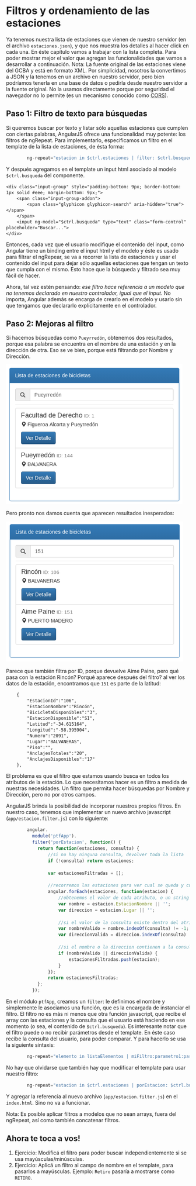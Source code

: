 # Filtros y ordenamiento de las estaciones

 Ya tenemos nuestra lista de estaciones que vienen de nuestro servidor (en el archivo `estaciones.json`), y que nos muestra los detalles al hacer click en cada una.
 En éste capítulo vamos a trabajar con la lista completa. Para poder mostrar mejor el valor que agregan las funcionalidades que vamos a desarrollar a continuación.
 Nota: La fuente original de las estaciones viene del GCBA y está en formato XML. Por simplicidad, nosotros la convertimos a JSON y la tenemos en un archivo en nuestro servidor, pero bien podríamos tenerla en una base de datos o pedirla desde nuestro servidor a la fuente original. No la usamos directamente porque por seguridad el navegador no lo permite (es un mecanismo conocido como [CORS](https://en.wikipedia.org/wiki/Cross-origin_resource_sharing)).

## Paso 1: Filtro de texto para búsquedas

 Si queremos buscar por texto y listar sólo aquellas estaciones que cumplen con ciertas palabras, AngularJS ofrece una funcionalidad muy potente: los filtros de ngRepeat.
 Para implementarlo, especificamos un filtro en el template de la lista de estaciones, de ésta forma:

```javascript
        ng-repeat="estacion in $ctrl.estaciones | filter: $ctrl.busqueda"
```

 Y después agregamos en el template un input html asociado al modelo `$ctrl.busqueda` del componente.

    <div class="input-group" style="padding-bottom: 9px; border-bottom: 1px solid #eee; margin-bottom: 9px;">
        <span class="input-group-addon">
            <span class="glyphicon glyphicon-search" aria-hidden="true"></span>
        </span>
        <input ng-model="$ctrl.busqueda" type="text" class="form-control" placeholder="Buscar...">
    </div>

 Entonces, cada vez que el usuario modifique el contenido del input, como Angular tiene un binding entre el input html y el modelo y éste es usado para filtrar el ngRepear, se va a recorrer la lista de estaciones y usar el contenido del input para dejar sólo aquellas estaciones que tengan un texto que cumpla con el mismo. Esto hace que la búsqueda y filtrado sea muy fácil de hacer.
 
 Ahora, tal vez estén pensando: *ese filtro hace referencia a un modelo que no tenemos declarado en nuestro controlador, igual que el input*. 
 No importa, Angular además se encarga de crearlo en el modelo y usarlo sin que tengamos que declararlo explícitamente en el controlador.

## Paso 2: Mejoras al filtro

 Si hacemos búsquedas como `Pueyrredón`, obtenemos dos resultados, porque esa palabra se encuentra en el nombre de una estación y en la dirección de otra. Eso se ve bien, porque está filtrando por Nombre y Dirección.
 
 ![Filtro genérico](https://raw.githubusercontent.com/germanio/intro-a-angularjs/master/docs/capturas/filtro-generico.png)

 Pero pronto nos damos cuenta que aparecen resultados inesperados:
 
 ![Filtro erróneo](https://raw.githubusercontent.com/germanio/intro-a-angularjs/master/docs/capturas/filtro-erroneo.png)

 Parece que también filtra por ID, porque devuelve Aime Paine, pero qué pasa con la estación Rincón? Porqué aparece después del filtro?
 al ver los datos de la estación, encontramos que `151` es parte de la latitud:

        {
            "EstacionId":"106",
            "EstacionNombre":"Rincón",
            "BicicletaDisponibles":"3",
            "EstacionDisponible":"SI",
            "Latitud":"-34.615164",
            "Longitud":"-58.395904",
            "Numero":"2091",
            "Lugar":"BALVANERAS",
            "Piso":"",
            "AnclajesTotales":"20",
            "AnclajesDisponibles":"17"
        },

 El problema es que el filtro que estamos usando busca en todos los atributos de la estación. Lo que necesitamos hacer es un filtro a medida de nuestras necesidades. Un filtro que permita hacer búsquedas por Nombre y Dirección, pero no por otros campos.
 
 AngularJS brinda la posibilidad de incorporar nuestros propios filtros. En nuestro caso, tenemos que implementar un nuevo archivo javascript (`app/estacion.filter.js`) con lo siguiente:
 
```javascript
        angular.
          module('ptfApp').
          filter('porEstacion', function() {
            return function(estaciones, consulta) {
                //si no hay ninguna consulta, devolver toda la lista
                if (!consulta) return estaciones;

                var estacionesFiltradas = [];

                //recorremos las estaciones para ver cual se queda y cual se va
                angular.forEach(estaciones, function(estacion) {
                    //obtenemos el valor de cada atributo, o un string vacío, para evitar problemas
                    var nombre = estacion.EstacionNombre || '';
                    var direccion = estacion.Lugar || '';

                    //si el valor de la consulta existe dentro del atributo, va a ser `true`
                    var nombreValido = nombre.indexOf(consulta) != -1;
                    var direccionValida = direccion.indexOf(consulta) != -1;

                    //si el nombre o la direccion contienen a la consulta, entonces agrego la estación
                    if (nombreValido || direccionValida) {
                        estacionesFiltradas.push(estacion);
                    }
                });
                return estacionesFiltradas;
            };
          });
```
 
 En el módulo `ptfApp`, creamos un `filter`: le definimos el nombre y simplemente le asociamos una función, que es la encargada de instanciar el filtro. El filtro no es más ni menos que otra función javascript, que recibe el array con las estaciones y la consulta que el usuario está haciendo en ese momento (o sea, el contenido de `$ctrl.busqueda`).
  Es interesante notar que el filtro puede o no recibir parámetros desde el template. En éste caso recibe la consulta del usuario, para poder comparar. Y para hacerlo se usa la siguiente sintaxis:
        
```javascript
        ng-repeat="elemento in listaElementos | miFiltro:parametro1:parametro2:..."
```

 No hay que olvidarse que también hay que modificar el template para usar nuestro filtro:
 
```javascript
        ng-repeat="estacion in $ctrl.estaciones | porEstacion: $ctrl.busqueda"
```

 Y agregar la referencia al nuevo archivo (`app/estacion.filter.js`) en el `index.html`. Sino no va a funcionar.

 Nota: Es posible aplicar filtros a modelos que no sean arrays, fuera del ngRepeat, así como también concatenar filtros.
 
 
 ## Ahora te toca a vos!

1. Ejercicio: Modificá el filtro para poder buscar independientemente si se usa mayúsculas/minúsculas.
1. Ejercicio: Aplicá un filtro al campo de nombre en el template, para pasarlos a mayúsculas. Ejemplo: `Retiro` pasaría a mostrarse como `RETIRO`. 
 
 